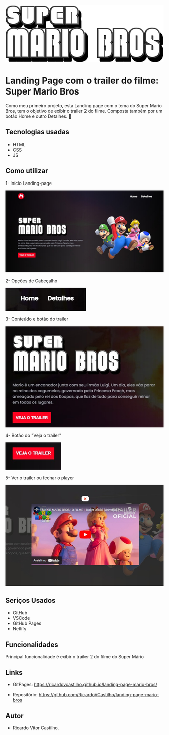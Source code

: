  <img src= "./src/imagens/titulo.png" alt= "Imagem com o título: Super Mario Bros" width= "856" height= "180">

#  Landing Page com o trailer do filme: Super Mario Bros
 Como meu primeiro projeto, esta Landing page com o tema do Super Mario Bros, tem o objetivo de exibir o trailer 2 do filme. Composta também por um botão Home e outro Detalhes. 🍄

 ## Tecnologias usadas
 - HTML
 - CSS
 - JS

## Como utilizar
1- Início Landing-page

<img src="./src/imagens/imagens-readme/readme-imagem-inicio-landing-page.jpeg">

2- Opções de Cabeçalho

<img src="./src/imagens/imagens-readme/imagem-readme-home-detalhes.jpeg">

3- Conteúdo e botão do trailer

<img src="./src/imagens/imagens-readme/readme-conteudo-botao.jpeg">

4- Botão do "Veja o trailer"

<img src="./src/imagens/imagens-readme/readme-botao-trailer.jpeg">

5- Ver o trailer ou fechar o player

<img src="./src/imagens/imagens-readme/readme-trailer-fechar.jpeg">

## Seriços Usados
- GitHub
- VSCode
- GitHub Pages
- Netlify

## Funcionalidades
Principal funcionalidade é exibir o trailer 2 do filme do Super Mário

## Links
- GitPages: https://ricardovcastilho.github.io/landing-page-mario-bros/

- Repositório: https://github.com/RicardoVCastilho/landing-page-mario-bros

## Autor

- Ricardo Vitor Castilho.  
